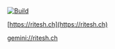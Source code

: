 [![Build](https://ci.ayravat.com/api/badges/chitlangi/ritesh.ch/status.svg)](https://ci.ayravat.com/chitlangi/ritesh.ch)

[https://ritesh.ch](https://ritesh.ch)

[gemini://ritesh.ch](gemini://ritesh.ch)
